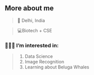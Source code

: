 <h2>More about me </h2>



> 📍 Delhi, India

> 💻Biotech + CSE


### 👩🏽‍💻 I’m interested in:
> 1. Data Science
> 2. Image Recognition
> 3. Learning about Beluga Whales




